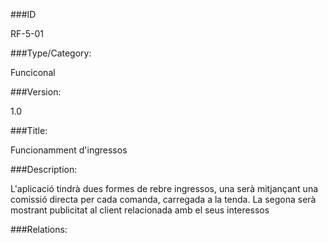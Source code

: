 ###ID

RF-5-01

###Type/Category:

Funciconal

###Version:

1.0

###Title:

Funcionamment d'ingressos

###Description:

L'aplicació tindrà dues formes de rebre ingressos, una serà mitjançant una comissió directa per cada comanda, carregada a la tenda. La segona serà mostrant publicitat al client relacionada amb el seus interessos

###Relations:

